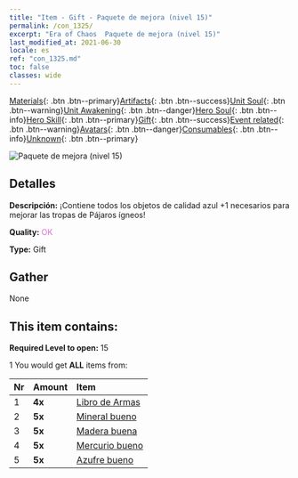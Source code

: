 ```yaml
---
title: "Item - Gift - Paquete de mejora (nivel 15)"
permalink: /con_1325/
excerpt: "Era of Chaos  Paquete de mejora (nivel 15)"
last_modified_at: 2021-06-30
locale: es
ref: "con_1325.md"
toc: false
classes: wide
---
```

 [Materials](/ItemsES/){: .btn .btn--primary}[Artifacts](/ItemsES/Artifacts/){: .btn .btn--success}[Unit Soul](/ItemsES/UnitSoul/){: .btn .btn--warning}[Unit Awakening](/ItemsES/UnitAwakening/){: .btn .btn--danger}[Hero Soul](/ItemsES/HeroSoul/){: .btn .btn--info}[Hero Skill](/ItemsES/HeroSkill/){: .btn .btn--primary}[Gift](/ItemsES/Gift/){: .btn .btn--success}[Event related](/ItemsES/Events/){: .btn .btn--warning}[Avatars](/ItemsES/Avatars/){: .btn .btn--danger}[Consumables](/ItemsES/Consumables/){: .btn .btn--info}[Unknown](/ItemsES/Unknown/){: .btn .btn--primary}

 ![Paquete de mejora (nivel 15)](/images/t/i_906001.png)

## Detalles
 **Descripción:** ¡Contiene todos los objetos de calidad azul +1 necesarios para mejorar las tropas de Pájaros ígneos!

 **Quality:** <span style="color: #DA70D6">OK</span>

 **Type:** Gift

## Gather

  None

## This item contains:

 **Required Level to open:** 15

 1 You would get **ALL** items  from:

  | Nr | Amount |     Item    |
  |:---|:-------|:------------|
  | 1 |  **4x** | [Libro de Armas](/ItemsES/mat_18/) |  | 
  | 2 |  **5x** | [Mineral bueno](/ItemsES/mat_12/) |  | 
  | 3 |  **5x** | [Madera buena](/ItemsES/mat_13/) |  | 
  | 4 |  **5x** | [Mercurio bueno](/ItemsES/mat_14/) |  | 
  | 5 |  **5x** | [Azufre bueno](/ItemsES/mat_15/) |  | 
